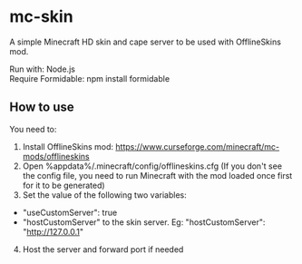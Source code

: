 # mc-skin
A simple Minecraft HD skin and cape server to be used with OfflineSkins mod.

Run with: Node.js  
Require Formidable: npm install formidable

## How to use
You need to:
1. Install OfflineSkins mod: https://www.curseforge.com/minecraft/mc-mods/offlineskins
2. Open %appdata%/.minecraft/config/offlineskins.cfg (If you don't see the config file, you need to run Minecraft with the mod loaded once first for it to be generated)
3. Set the value of the following two variables:
 - "useCustomServer": true
 - "hostCustomServer" to the skin server. Eg: "hostCustomServer": "http://127.0.0.1"
4. Host the server and forward port if needed
